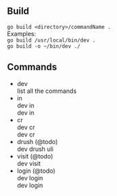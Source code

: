## Build
`go build <directory>/commandName .`  
Examples:   
`go build /usr/local/bin/dev .`  
`go build -o ~/bin/dev ./`
## Commands
* dev  
    list all the commands
* in  
    dev in  
    dev in <container>
* cr  
    dev cr  
    dev cr <container>  
* drush (@todo)  
    dev drush uli  
* visit (@todo)  
    dev visit  
* login (@todo)  
    dev login  
    dev login <container>